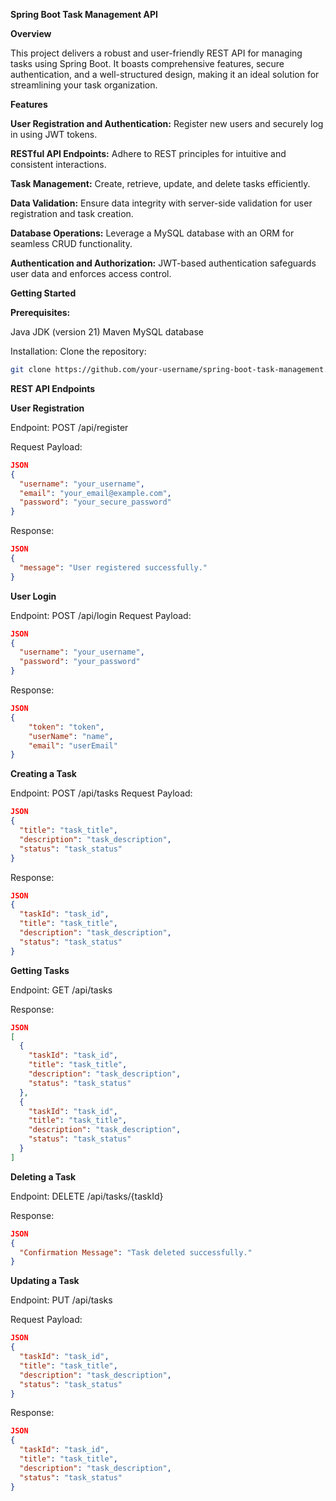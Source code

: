**Spring Boot Task Management API**

**Overview**

This project delivers a robust and user-friendly REST API for managing tasks using Spring Boot. It boasts comprehensive features, secure authentication, and a well-structured design, making it an ideal solution for streamlining your task organization.

**Features**

**User Registration and Authentication:** Register new users and securely log in using JWT tokens.

**RESTful API Endpoints:** Adhere to REST principles for intuitive and consistent interactions.

**Task Management:** Create, retrieve, update, and delete tasks efficiently.

**Data Validation:** Ensure data integrity with server-side validation for user registration and task creation.

**Database Operations:** Leverage a MySQL database with an ORM for seamless CRUD functionality.

**Authentication and Authorization:** JWT-based authentication safeguards user data and enforces access control.




**Getting Started**

**Prerequisites:**

Java JDK (version 21)
Maven
MySQL database


Installation:
Clone the repository: 
```bash
git clone https://github.com/your-username/spring-boot-task-management.git
```

**REST API Endpoints**

**User Registration**

Endpoint: POST /api/register

Request Payload:
```json
JSON
{
  "username": "your_username",
  "email": "your_email@example.com",
  "password": "your_secure_password"
}
```
Response:
```json
JSON
{
  "message": "User registered successfully."
}
```

**User Login**

Endpoint: POST /api/login
Request Payload:
```json
JSON
{
  "username": "your_username",
  "password": "your_password"
}
```
Response:
```json
JSON
{
    "token": "token",
    "userName": "name",
    "email": "userEmail"
}
```

**Creating a Task**

Endpoint: POST /api/tasks
Request Payload:
```json
JSON
{
  "title": "task_title",
  "description": "task_description",
  "status": "task_status"
}
```
Response:
```json
JSON
{
  "taskId": "task_id",
  "title": "task_title",
  "description": "task_description",
  "status": "task_status"
}
```

**Getting Tasks**

Endpoint: GET /api/tasks

Response:
```json
JSON
[
  {
    "taskId": "task_id",
    "title": "task_title",
    "description": "task_description",
    "status": "task_status"
  },
  {
    "taskId": "task_id",
    "title": "task_title",
    "description": "task_description",
    "status": "task_status"
  }
]
```
**Deleting a Task**

Endpoint: DELETE /api/tasks/{taskId}

Response:
```json
JSON
{
  "Confirmation Message": "Task deleted successfully."
}
```

**Updating a Task**

Endpoint: PUT /api/tasks

Request Payload:
```json
JSON
{
  "taskId": "task_id",
  "title": "task_title",
  "description": "task_description",
  "status": "task_status"
}
```
Response:
```json
JSON
{
  "taskId": "task_id",
  "title": "task_title",
  "description": "task_description",
  "status": "task_status"
}
```
